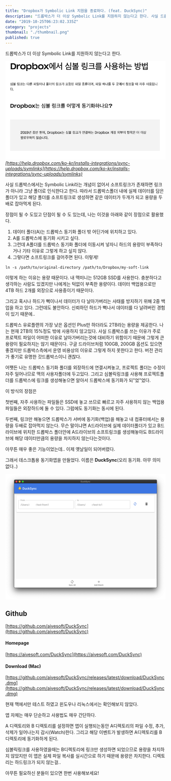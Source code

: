 ```yaml
---
title: "Dropbox가 Symbolic Link 지원을 종료하다. (feat. DuckSync)"
description: "드롭박스가 더 이상 Symbolic Link를 지원하지 않는다고 한다. 사실 드롭박스에서는 Symbolic Link라는 개념이 없어서 소프트링크가 존재하면 링크가 아니라 그냥 폴더로 인식한다고 한다. 따라서 드롭박스폴더 내에 실제 데이터를 담은 폴더가 있고 해당 폴더를 소프트링크로 생성하면 같은 데이터가 두개가 되고 용량을 두배로 잡아먹게 된다. 장점이 될 수 도있고 단점이 될 수 도 있는데, 나는 이것을 아래와 같이 장점으로 활용했다."
date: "2019-10-25T06:23:02.335Z"
category: "projects"
thumbnail: "./thumbnail.png"
published: true
---
```


드롭박스가 더 이상 Symbolic Link를 지원하지 않는다고 한다.

![image](./asset-1.png)
*[https://help.dropbox.com/ko-kr/installs-integrations/sync-uploads/symlinks](https://help.dropbox.com/ko-kr/installs-integrations/sync-uploads/symlinks)*

사실 드롭박스에서는 Symbolic Link라는 개념이 없어서 소프트링크가 존재하면 링크가 아니라 그냥 폴더로 인식한다고 한다. 따라서 드롭박스폴더 내에 실제 데이터를 담은 폴더가 있고 해당 폴더를 소프트링크로 생성하면 같은 데이터가 두개가 되고 용량을 두배로 잡아먹게 된다.

장점이 될 수 도있고 단점이 될 수 도 있는데, 나는 이것을 아래와 같이 장점으로 활용했다.

1.  데이터 폴더(A)는 드롭박스 동기화 폴더 밖 어딘가에 위치하고 있다.
2.  A를 드롭박스에 동기화 시키고 싶다.
3.  그런데 A폴더를 드롭박스 동기화 폴더에 이동시켜 넣자니 하드의 용량이 부족하다거나 기타 이유로 그렇게 하고 싶지 않다.
4.  그렇다면 소프트링크를 걸어주면 된다. 이렇게!

```shell
ln -s /path/to/original-directory /path/to/Dropbox/my-soft-link
```

이렇게 하는 이유는 용량 때문이다. 내 맥미니는 512GB SSD를 사용한다. 충분하다고 생각하는 사람도 있겠지만 나에게는 턱없이 부족한 용량이다. 데이터 백업용으로만 4TB 하드 2개를 외장으로 사용중이기 때문이다.

그리고 혹시나 하드가 뻑이나서 데이터가 다 날아가버리는 사태를 방지하기 위해 2중 백업을 하고 있다. 그런데도 불안하다. 신뢰하던 하드가 뻑나서 데이터를 다 날려버린 경험이 있기 때문에..

드롭박스 유료플랜의 가장 낮은 옵션인 Plus만 하더라도 2TB라는 용량을 제공한다. 나는 현재 2TB의 15%정도 밖에 사용하지 않고있다. 사실 드롭박스를 쓰는 이유가 주로 프로젝트 파일이 어떠한 이유로 날아가버리는것에 대비하기 위함이기 때문에 그렇게 큰 용량이 필요하지는 않기 때문이다. 구글 드라이브처럼 100GB, 200GB 옵션도 있으면 좋겠지만 드롭박스측에서 운영 비용상의 이유로 그렇게 하지 못한다고 한다. 버전 관리가 좋기로 유명한 갓드롭박스이니 괜찮다.

어쨋든 나는 드롭박스 동기화 폴더를 외장하드에 연결시켜놓고, 프로젝트 폴더는 수정이 자주 일어나므로 맥의 사용자폴더에 두고있다. 그리고 심볼릭링크를 사용해 프로젝트폴더를 드롭박스에 링크를 생성해놓으면 알아서 드롭박스에 동기화가 되"었"었다.

이 방식의 장점은

첫번째, 자주 사용하는 파일들은 SSD에 놓고 쓰므로 빠르고 자주 사용하지 않는 백업용 파일들은 외장하드에 둘 수 있다. 그럼에도 동기화는 동시에 된다.

두번째, 링크만 해놓으면 드롭박스가 서버에 동기화(백업)을 해놓고 내 컴퓨터에서는 용량을 두배로 잡아먹지 않는다. 무슨 말이냐면 A드라이브에 실제 데이터폴더가 있고 B드라이브에 위치한 드롭박스 폴더안에 A드라이브의 소프트링크를 생성해놓아도 B드라이브에 해당 데이터만큼의 용량을 차지하지 않는다는것이다.

아무튼 매우 좋은 기능이었는데.. 이제 옛날일이 되어버렸다.

그래서 데스크톱용 동기화앱을 만들었다. 이름은 **DuckSync**(오리 동기화. 아무 의미 없다..)


![image](./asset-2.png)

## Github

[https://github.com/aivesoft/DuckSync](https://github.com/aivesoft/DuckSync)

#### Homepage

[https://aivesoft.com/DuckSync](https://aivesoft.com/DuckSync)

#### Download (Mac)

[https://github.com/aivesoft/DuckSync/releases/latest/download/DuckSync.dmg](https://github.com/aivesoft/DuckSync/releases/latest/download/DuckSync.dmg)

현재 맥에서만 테스트 하였고 윈도우나 리눅스에서는 확인해보지 않았다.

앱 자체는 매우 단순하고 사용법도 매우 간단하다.

A 디렉토리와 B 디렉토리를 설정하면 앱이 실행되는동안 A디렉토리의 파일 수정, 추가, 삭제가 일어나는지 감시(Watch)한다. 그리고 해당 이벤트가 발생하면 A디렉토리를 B디렉토리에 동기화하게 된다.

심볼릭링크를 사용하였을때는 B디렉토리에 링크만 생성하면 되었으므로 용량을 차지하지 않았지만 이 앱은 실제 파일 복사를 실시간으로 하기 때문에 용량은 차지한다. 디렉토리는 하드링크가 되지 않는걸..

아무튼 필요하신 분들이 있으면 한번 사용해보세요!

